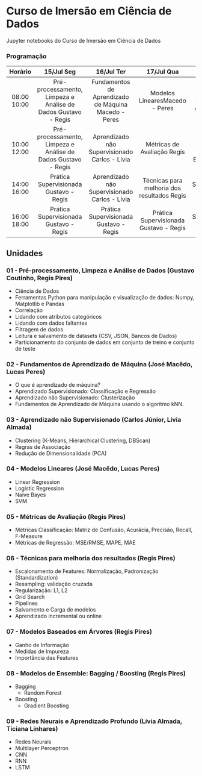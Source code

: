 # Curso de Imersão em Ciência de Dados

Jupyter notebooks do Curso de Imersão em Ciência de Dados

### Programação

| Horário | 15/Jul Seg | 16/Jul Ter | 17/Jul Qua | 18/Jul Qui | 19/Jul Sex | 20/Jul Sab |
|:------------:|:-------------------------------------------------------------:|:----------------------------------------------------:|:-------------------------------------------:|:--------------------------------------------:|:----------------------------------------------------:|:----------------------------------:|
| 08:00  10:00 | Pré-processamento, Limpeza e Análise de Dados Gustavo - Regis | Fundamentos de Aprendizado de Máquina Macedo - Peres | Modelos LinearesMacedo - Peres | Modelos Baseados em Árvores Regis | Redes Neurais e Aprendizado Profundo Lívia - Ticiana | Hackatinho Gustavo - Peres - Regis |
| 10:00 12:00 | Pré-processamento, Limpeza e Análise de Dados Gustavo - Regis | Aprendizado não Supervisionado Carlos - Lívia | Métricas de Avaliação Regis | Modelos de Ensemble: Bagging, Boosting Regis | Redes Neurais e Aprendizado Profundo Lívia - Ticiana | Hackatinho Gustavo - Peres - Regis |
| 14:00 16:00 | Prática Supervisionada Gustavo - Regis | Aprendizado não Supervisionado Carlos - Lívia | Técnicas para melhoria dos resultados Regis | Prática Supervisionada Gustavo - Regis | Prática Supervisionada Gustavo - Regis | SEM ATIVIDADE |
| 16:00 18:00 | Prática Supervisionada Gustavo - Regis | Prática Supervisionada Gustavo - Regis | Prática Supervisionada Gustavo - Regis | Prática Supervisionada Gustavo - Regis | Prática Supervisionada Gustavo - Regis | SEM ATIVIDADE |

## Unidades

### 01 - Pré-processamento, Limpeza e Análise de Dados (Gustavo Coutinho, Regis Pires)
- Ciência de Dados
- Ferramentas Python para manipulação e visualização de dados: Numpy, Matplotlib e Pandas
- Correlação
- Lidando com atributos categóricos
- Lidando com dados faltantes
- Filtragem de dados
- Leitura e salvamento de datasets (CSV, JSON, Bancos de Dados)
- Particionamento do conjunto de dados em conjunto de treino e conjunto de teste

### 02 - Fundamentos de Aprendizado de Máquina (José Macêdo, Lucas Peres)
- O que é aprendizado de máquina?
- Aprendizado Supervisionado: Classificação e Regressão
- Aprendizado não Supervisionado: Clusterização
- Fundamentos de Aprendizado de Máquina usando o algoritmo kNN.

### 03 - Aprendizado não Supervisionado (Carlos Júnior, Lívia Almada)
- Clustering (K-Means, Hierarchical Clustering, DBScan)
- Regras de Associação
- Redução de Dimensionalidade (PCA)

### 04 - Modelos Lineares (José Macêdo, Lucas Peres)
- Linear Regression
- Logistic Regression
- Naive Bayes
- SVM

### 05 - Métricas de Avaliação (Regis Pires)
- Métricas Classificação: Matriz de Confusão, Acurácia, Precisão, Recall, F-Measure
- Métricas de Regressão: MSE/RMSE, MAPE, MAE 

### 06 - Técnicas para melhoria dos resultados (Regis Pires)
- Escalonamento de Features: Normalização, Padronização (Standardization)
- Resampling: validação cruzada
- Regularização: L1, L2
- Grid Search
- Pipelines
- Salvamento e Carga de modelos
- Aprendizado incremental ou online

### 07 - Modelos Baseados em Árvores (Regis Pires)
- Ganho de Informação
- Medidas de Impureza
- Importância das Features

### 08 - Modelos de Ensemble: Bagging / Boosting (Regis Pires)
- Bagging
  - Random Forest
- Boosting
  - Gradient Boosting

### 09 - Redes Neurais e Aprendizado Profundo (Lívia Almada, Ticiana Linhares)
- Redes Neurais
- Multilayer Perceptron
- CNN
- RNN
- LSTM
